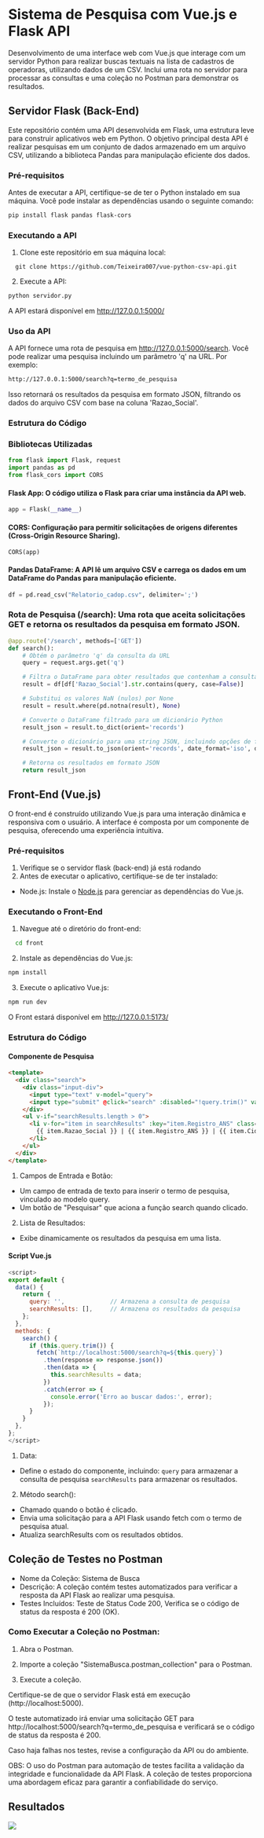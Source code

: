 # Sistema de Pesquisa com Vue.js e Flask API
Desenvolvimento de uma interface web com Vue.js que interage com um servidor Python para realizar buscas textuais na lista de cadastros de operadoras, utilizando dados de um CSV. Inclui uma rota no servidor para processar as consultas e uma coleção no Postman para demonstrar os resultados.

## Servidor Flask (Back-End)
Este repositório contém uma API desenvolvida em Flask, uma estrutura leve para construir aplicativos web em Python. O objetivo principal desta API é realizar pesquisas em um conjunto de dados armazenado em um arquivo CSV, utilizando a biblioteca Pandas para manipulação eficiente dos dados.

### Pré-requisitos
Antes de executar a API, certifique-se de ter o Python instalado em sua máquina. Você pode instalar as dependências usando o seguinte comando:
```bash
pip install flask pandas flask-cors
```

### Executando a API
1. Clone este repositório em sua máquina local:
 ```git
   git clone https://github.com/Teixeira007/vue-python-csv-api.git
 ```
2. Execute a API:
```bash
python servidor.py
```
A API estará disponível em http://127.0.0.1:5000/
### Uso da API
A API fornece uma rota de pesquisa em http://127.0.0.1:5000/search. Você pode realizar uma pesquisa incluindo um parâmetro 'q' na URL. Por exemplo:
```bash
http://127.0.0.1:5000/search?q=termo_de_pesquisa
```
Isso retornará os resultados da pesquisa em formato JSON, filtrando os dados do arquivo CSV com base na coluna 'Razao_Social'.

### Estrutura do Código
### Bibliotecas Utilizadas
```python
from flask import Flask, request
import pandas as pd
from flask_cors import CORS
```

#### Flask App: O código utiliza o Flask para criar uma instância da API web.
```python
app = Flask(__name__)
```

#### CORS: Configuração para permitir solicitações de origens diferentes (Cross-Origin Resource Sharing).
```pyhton
CORS(app)
```
#### Pandas DataFrame: A API lê um arquivo CSV e carrega os dados em um DataFrame do Pandas para manipulação eficiente.
```python
df = pd.read_csv("Relatorio_cadop.csv", delimiter=';')
```
### Rota de Pesquisa (/search): Uma rota que aceita solicitações GET e retorna os resultados da pesquisa em formato JSON.
```python
@app.route('/search', methods=['GET'])
def search():
    # Obtém o parâmetro 'q' da consulta da URL
    query = request.args.get('q')

    # Filtra o DataFrame para obter resultados que contenham a consulta na coluna 'Razao_Social'
    result = df[df['Razao_Social'].str.contains(query, case=False)]

    # Substitui os valores NaN (nulos) por None
    result = result.where(pd.notna(result), None)

    # Converte o DataFrame filtrado para um dicionário Python
    result_json = result.to_dict(orient='records')

    # Converte o dicionário para uma string JSON, incluindo opções de formato
    result_json = result.to_json(orient='records', date_format='iso', default_handler=str)

    # Retorna os resultados em formato JSON
    return result_json
```
## Front-End (Vue.js)
O front-end é construído utilizando Vue.js para uma interação dinâmica e responsiva com o usuário. A interface é composta por um componente de pesquisa, oferecendo uma experiência intuitiva.
### Pré-requisitos
1. Verifique se o servidor flask (back-end) já está rodando
2. Antes de executar o aplicativo, certifique-se de ter instalado:
  - Node.js: Instale o [Node.js](https://nodejs.org/en) para gerenciar as dependências do Vue.js.

### Executando o Front-End
1. Navegue até o diretório do front-end:
 ```bash
   cd front
 ```
2. Instale as dependências do Vue.js:
```bash
npm install
```
3. Execute o aplicativo Vue.js:
```bash
npm run dev
```
O Front estará disponível em http://127.0.0.1:5173/

### Estrutura do Código
#### Componente de Pesquisa
```html
<template>
  <div class="search">
    <div class="input-div">
      <input type="text" v-model="query">
      <input type="submit" @click="search" :disabled="!query.trim()" value="Pesquisar">
    </div>
    <ul v-if="searchResults.length > 0">
      <li v-for="item in searchResults" :key="item.Registro_ANS" class="item">
        {{ item.Razao_Social }} | {{ item.Registro_ANS }} | {{ item.Cidade }} | {{ item.UF }}
      </li>
    </ul>
  </div>
</template>
```
1. Campos de Entrada e Botão:
 - Um campo de entrada de texto para inserir o termo de pesquisa, vinculado ao modelo query.
 - Um botão de "Pesquisar" que aciona a função search quando clicado.
2. Lista de Resultados:
 - Exibe dinamicamente os resultados da pesquisa em uma lista.
#### Script Vue.js
```js
<script>
export default {
  data() {
    return {
      query: '',             // Armazena a consulta de pesquisa
      searchResults: [],     // Armazena os resultados da pesquisa
    };
  },
  methods: {
    search() {
      if (this.query.trim()) {
        fetch(`http://localhost:5000/search?q=${this.query}`)
          .then(response => response.json())
          .then(data => {
            this.searchResults = data;
          })
          .catch(error => {
            console.error('Erro ao buscar dados:', error);
          });
      }
    }
  },
};
</script>
```
1. Data:

- Define o estado do componente, incluindo:
  ```query``` para armazenar a consulta de pesquisa
  ```searchResults``` para armazenar os resultados.
2. Método search():

 - Chamado quando o botão é clicado.
 - Envia uma solicitação para a API Flask usando fetch com o termo de pesquisa atual.
 - Atualiza searchResults com os resultados obtidos.
## Coleção de Testes no Postman
- Nome da Coleção: Sistema de Busca
- Descrição: A coleção contém testes automatizados para verificar a resposta da API Flask ao realizar uma pesquisa.
- Testes Incluídos: Teste de Status Code 200, Verifica se o código de status da resposta é 200 (OK).

### Como Executar a Coleção no Postman:
1. Abra o Postman.

2. Importe a coleção "SistemaBusca.postman_collection" para o Postman.

3. Execute a coleção.

Certifique-se de que o servidor Flask está em execução (http://localhost:5000).

O teste automatizado irá enviar uma solicitação GET para http://localhost:5000/search?q=termo_de_pesquisa e verificará se o código de status da resposta é 200.

Caso haja falhas nos testes, revise a configuração da API ou do ambiente.

OBS: O uso do Postman para automação de testes facilita a validação da integridade e funcionalidade da API Flask. A coleção de testes proporciona uma abordagem eficaz para garantir a confiabilidade do serviço.

## Resultados
<img src="https://github.com/Teixeira007/vue-python-csv-api/blob/main/image_front.png"/>
